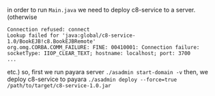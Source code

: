 in order to run `Main.java` we need to deploy c8-service to a server.
(otherwise 
```
Connection refused: connect
Lookup failed for 'java:global/c8-service-1.0/BookEJB!c8.BookEJBRemote'
org.omg.CORBA.COMM_FAILURE: FINE: 00410001: Connection failure: socketType: IIOP_CLEAR_TEXT; hostname: localhost; port: 3700
...
```
etc.)
so, first we run payara server `./asadmin start-domain -v`
then, we deploy c8-service to payara `./asadmin deploy --force=true /path/to/target/c8-service-1.0.jar`